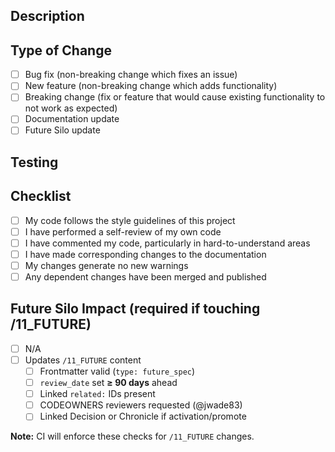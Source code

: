 ## Description
<!-- Brief description of changes -->

## Type of Change
- [ ] Bug fix (non-breaking change which fixes an issue)
- [ ] New feature (non-breaking change which adds functionality)
- [ ] Breaking change (fix or feature that would cause existing functionality to not work as expected)
- [ ] Documentation update
- [ ] Future Silo update

## Testing
<!-- How has this been tested? -->

## Checklist
- [ ] My code follows the style guidelines of this project
- [ ] I have performed a self-review of my own code
- [ ] I have commented my code, particularly in hard-to-understand areas
- [ ] I have made corresponding changes to the documentation
- [ ] My changes generate no new warnings
- [ ] Any dependent changes have been merged and published

## Future Silo Impact (required if touching /11_FUTURE)
- [ ] N/A
- [ ] Updates `/11_FUTURE` content
  - [ ] Frontmatter valid (`type: future_spec`)
  - [ ] `review_date` set **≥ 90 days** ahead
  - [ ] Linked `related:` IDs present
  - [ ] CODEOWNERS reviewers requested (@jwade83)
  - [ ] Linked Decision or Chronicle if activation/promote

**Note:** CI will enforce these checks for `/11_FUTURE` changes.

